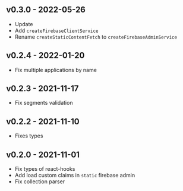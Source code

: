 ## v0.3.0 - 2022-05-26

- Update
- Add `createFirebaseClientService`
- Rename `createStaticContentFetch` to `createFirebaseAdminService`

## v0.2.4 - 2022-01-20

- Fix multiple applications by name

## v0.2.3 - 2021-11-17

- Fix segments validation

## v0.2.2 - 2021-11-10

- Fixes types

## v0.2.0 - 2021-11-01

- Fix types of react-hooks
- Add load custom claims in `static` firebase admin
- Fix collection parser
